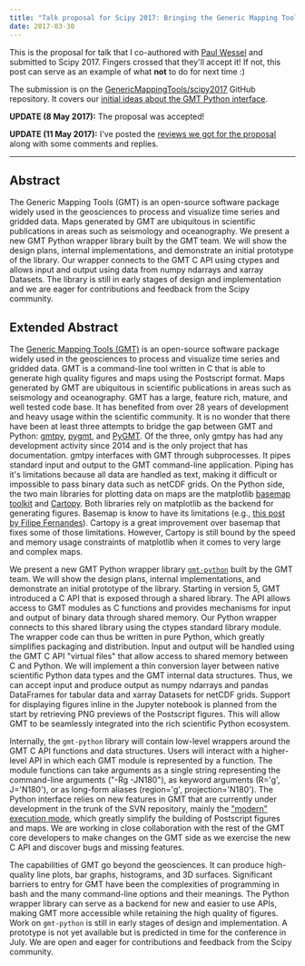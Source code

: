 ```yaml
---
title: "Talk proposal for Scipy 2017: Bringing the Generic Mapping Tools to Python"
date: 2017-03-30
---
```


This is the proposal for talk that I co-authored with
[Paul Wessel](http://www.soest.hawaii.edu/wessel/)
and submitted to Scipy 2017.
Fingers crossed that they'll accept it!
If not, this post can serve as an example of what **not** to do for next time
:)

The submission is on the
[GenericMappingTools/scipy2017](https://github.com/GenericMappingTools/scipy2017)
GitHub repository.
It covers our [initial ideas about the GMT Python
interface](/blog/gmt-python-design.html).

**UPDATE (8 May 2017):** The proposal was accepted!

**UPDATE (11 May 2017):** I've posted the [reviews we got for the
proposal](/blog/scipy2017-reviews.html) along with some comments and replies.

---

## Abstract

The Generic Mapping Tools (GMT) is an open-source software package widely used
in the geosciences to process and visualize time series and gridded data.
Maps generated by GMT are ubiquitous in scientific publications in areas such
as seismology and oceanography.
We present a new GMT Python wrapper library built by the GMT team.
We will show the design plans, internal implementations, and demonstrate an
initial prototype of the library.
Our wrapper connects to the GMT C API using ctypes and allows input and
output using data from numpy ndarrays and xarray Datasets.
The library is still in early stages of design and implementation and
we are eager for contributions and feedback from the Scipy community.


## Extended Abstract

The [Generic Mapping Tools (GMT)](http://gmt.soest.hawaii.edu/) is an
open-source software package widely used in the geosciences to process and
visualize time series and gridded data.
GMT is a command-line tool written in C that is able to generate high quality
figures and maps using the Postscript format.
Maps generated by GMT are ubiquitous in scientific publications in areas such
as seismology and oceanography.
GMT has a large, feature rich, mature, and well tested code base.
It has benefited from over 28 years of development and heavy usage within the
scientific community.
It is no wonder that there have been at least three attempts to bridge the gap
between GMT and Python:
[gmtpy](https://github.com/emolch/gmtpy),
[pygmt](https://github.com/ian-r-rose/pygmt),
and [PyGMT](https://github.com/glimmer-cism/PyGMT).
Of the three, only gmtpy has had any development activity since 2014 and is the
only project that has documentation.
gmtpy interfaces with GMT through subprocesses.
It pipes standard input and output to the GMT command-line application.
Piping has it's limitations because all data are handled as text, making it
difficult or impossible to pass binary data such as netCDF grids.
On the Python side, the two main libraries for plotting data on maps are the
matplotlib [basemap toolkit](http://matplotlib.org/basemap) and
[Cartopy](http://scitools.org.uk/cartopy).
Both libraries rely on matplotlib as the backend for generating figures.
Basemap is know to have its limitations (e.g.,
[this post by Filipe Fernandes](https://ocefpaf.github.io/python4oceanographers/blog/2013/09/23/cartopy)).
Cartopy is a great improvement over basemap that fixes some of those
limitations.
However, Cartopy is still bound by the speed and memory usage constraints of
matplotlib when it comes to very large and complex maps.

We present a new GMT Python wrapper library
[`gmt-python`](https://github.com/GenericMappingTools/gmt-python) built by the
GMT team.
We will show the design plans, internal implementations, and demonstrate an
initial prototype of the library.
Starting in version 5, GMT introduced a C API that is exposed through a shared
library.
The API allows access to GMT modules as C functions and provides mechanisms
for input and output of binary data through shared memory.
Our Python wrapper connects to this shared library using the ctypes standard
library module.
The wrapper code can thus be written in pure Python, which greatly simplifies
packaging and distribution.
Input and output will be handled using the GMT C API "virtual files" that allow
access to shared memory between C and Python.
We will implement a thin conversion layer between native scientific Python data
types and the GMT internal data structures.
Thus, we can accept input and produce output as numpy ndarrays and pandas
DataFrames for tabular data and xarray Datasets for netCDF grids.
Support for displaying figures inline in the Jupyter notebook is planned from
the start by retrieving PNG previews of the Postscript figures.
This will allow GMT to be seamlessly integrated into the rich scientific Python
ecosystem.

Internally, the `gmt-python` library will contain low-level wrappers around the
GMT C API functions and data structures.
Users will interact with a higher-level API in which each GMT module is
represented by a function.
The module functions can take arguments as a single string representing the
command-line arguments ("-Rg -JN180"), as keyword arguments (R='g',
J='N180'), or as long-form aliases (region='g', projection='N180').
The Python interface relies on new features in GMT that are currently under
development in the trunk of the SVN repository, mainly the
["modern" execution mode](http://gmt.soest.hawaii.edu/projects/gmt/wiki/Modernization),
which greatly simplify the building of Postscript figures and maps.
We are working in close collaboration with the rest of the GMT core developers
to make changes on the GMT side as we exercise the new C API and discover bugs
and missing features.

The capabilities of GMT go beyond the geosciences.
It can produce high-quality line plots, bar graphs, histograms, and 3D
surfaces.
Significant barriers to entry for GMT have been the complexities of programming
in bash and the many command-line options and their meanings.
The Python wrapper library can serve as a backend for new and easier to use
APIs, making GMT more accessible while retaining the high quality of figures.
Work on `gmt-python` is still in early stages of design and implementation.
A prototype is not yet available but is predicted in time for the conference in
July.
We are open and eager for contributions and feedback from the Scipy community.
